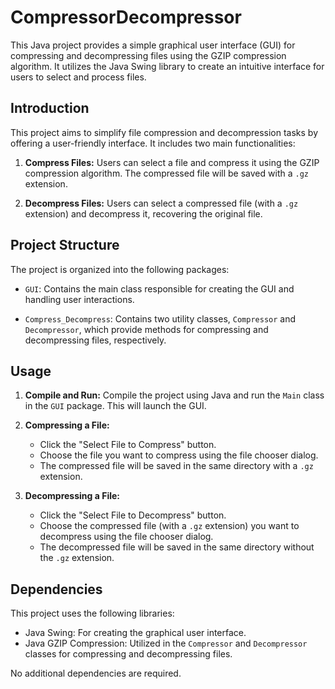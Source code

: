 # CompressorDecompressor

This Java project provides a simple graphical user interface (GUI) for compressing and decompressing files using the GZIP compression algorithm. It utilizes the Java Swing library to create an intuitive interface for users to select and process files.

## Introduction

This project aims to simplify file compression and decompression tasks by offering a user-friendly interface. It includes two main functionalities:

1. **Compress Files:** Users can select a file and compress it using the GZIP compression algorithm. The compressed file will be saved with a `.gz` extension.

2. **Decompress Files:** Users can select a compressed file (with a `.gz` extension) and decompress it, recovering the original file.

## Project Structure

The project is organized into the following packages:

- `GUI`: Contains the main class responsible for creating the GUI and handling user interactions.

- `Compress_Decompress`: Contains two utility classes, `Compressor` and `Decompressor`, which provide methods for compressing and decompressing files, respectively.

## Usage

1. **Compile and Run:** Compile the project using Java and run the `Main` class in the `GUI` package. This will launch the GUI.

2. **Compressing a File:**
   - Click the "Select File to Compress" button.
   - Choose the file you want to compress using the file chooser dialog.
   - The compressed file will be saved in the same directory with a `.gz` extension.

3. **Decompressing a File:**
   - Click the "Select File to Decompress" button.
   - Choose the compressed file (with a `.gz` extension) you want to decompress using the file chooser dialog.
   - The decompressed file will be saved in the same directory without the `.gz` extension.

## Dependencies

This project uses the following libraries:

- Java Swing: For creating the graphical user interface.
- Java GZIP Compression: Utilized in the `Compressor` and `Decompressor` classes for compressing and decompressing files.

No additional dependencies are required.
